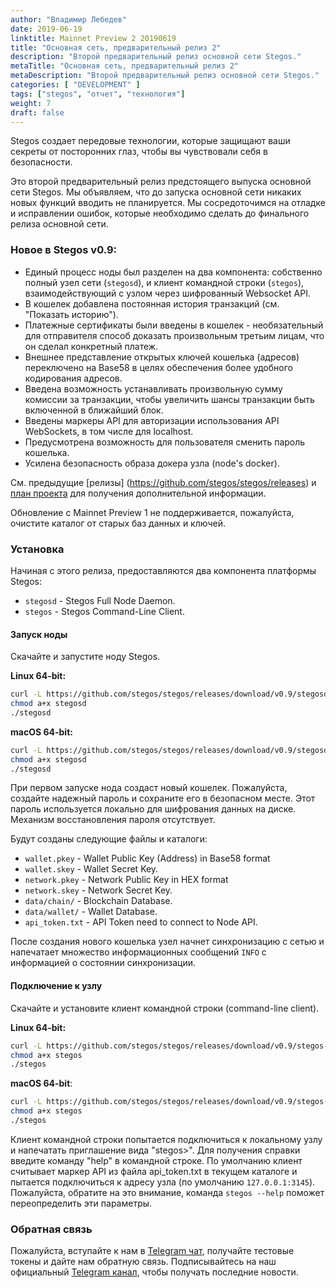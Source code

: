 ```yaml
---
author: "Владимир Лебедев"
date: 2019-06-19
linktitle: Mainnet Preview 2 20190619
title: "Основная сеть, предварительный релиз 2"
description: "Второй предварительный релиз основной сети Stegos."
metaTitle: "Основная сеть, предварительный релиз 2"
metaDescription: "Второй предварительный релиз основной сети Stegos."
categories: [ "DEVELOPMENT" ]
tags: ["stegos", "отчет", "технология"]
weight: 7
draft: false
---
```


Stegos создает передовые технологии, которые защищают ваши секреты от посторонних глаз, чтобы вы чувствовали себя в безопасности.

Это второй предварительный релиз предстоящего выпуска основной сети Stegos. Мы объявляем, что до запуска основной сети никаких новых функций вводить не планируется. Мы сосредоточимся на отладке и исправлении ошибок, которые необходимо сделать до финального релиза основной сети.

### Новое в Stegos v0.9:

- Единый процесс ноды был разделен на два компонента: собственно полный узел сети (`stegosd`), и клиент командной строки (`stegos`), взаимодействующий с узлом через шифрованный Websocket API.
- В кошелек добавлена постоянная история транзакций (см. "Показать историю").
- Платежные сертификаты были введены в кошелек - необязательный для отправителя способ доказать произвольным третьим лицам, что он сделал конкретный платеж.
- Внешнее представление открытых ключей кошелька (адресов) переключено на Base58 в целях обеспечения более удобного кодирования адресов.
- Введена возможность устанавливать произвольную сумму комиссии за транзакции, чтобы увеличить шансы транзакции быть включенной в ближайший блок.
- Введены маркеры API для авторизации использования API WebSockets, в том числе для localhost.
- Предусмотрена возможность для пользователя сменить пароль кошелька.
- Усилена безопасность образа докера узла (node's docker).

См. предыдущие [релизы] (https://github.com/stegos/stegos/releases) и [план проекта](https://github.com/stegos/stegos/wiki/project-plan#sprint18) для получения дополнительной информации.

Обновление с Mainnet Preview 1 не поддерживается, пожалуйста, очистите каталог от старых баз данных и ключей.

### Установка

Начиная с этого релиза, предоставляются два компонента платформы Stegos:

 - `stegosd` - Stegos Full Node Daemon.
 - `stegos` - Stegos Command-Line Client.

#### Запуск ноды

Скачайте и запустите ноду Stegos.

**Linux 64-bit:**

```bash
curl -L https://github.com/stegos/stegos/releases/download/v0.9/stegosd-linux-x64 -o stegosd
chmod a+x stegosd
./stegosd
```

**macOS 64-bit:**

```bash
curl -L https://github.com/stegos/stegos/releases/download/v0.9/stegosd-macos-x64 -o stegosd
chmod a+x stegosd
./stegosd
```

При первом запуске нода создаст новый кошелек. Пожалуйста, создайте надежный пароль и сохраните его в безопасном месте. Этот пароль используется локально для шифрования данных на диске. Механизм восстановления пароля отсутствует.

Будут созданы следующие файлы и каталоги:

- `wallet.pkey` - Wallet Public Key (Address) in Base58 format
- `wallet.skey` - Wallet Secret Key.
- `network.pkey` - Network Public Key in HEX format
- `network.skey` - Network Secret Key.
- `data/chain/` - Blockchain Database.
- `data/wallet/` - Wallet Database.
- `api_token.txt` - API Token need to connect to Node API.

После создания нового кошелька узел начнет синхронизацию с сетью и напечатает множество информационных сообщений `INFO` с информацией о состоянии синхронизации.

#### Подключение к узлу

Скачайте и установите клиент командной строки (command-line client).

**Linux 64-bit:**

```bash
curl -L https://github.com/stegos/stegos/releases/download/v0.9/stegos-linux-x64 -o stegos
chmod a+x stegos
./stegos
```

**macOS 64-bit**:

```bash
curl -L https://github.com/stegos/stegos/releases/download/v0.9/stegos-macos-x64 -o stegos
chmod a+x stegos
./stegos
```

Клиент командной строки попытается подключиться к локальному узлу и напечатать приглашение вида "stegos>". Для получения справки введите команду "help" в командной строке. По умолчанию клиент считывает маркер API из файла api_token.txt в текущем каталоге и пытается подключиться к адресу узла (по умолчанию `127.0.0.1:3145`). Пожалуйста, обратите на это внимание, команда `stegos --help` поможет переопределить эти параметры.

### Обратная связь

Пожалуйста, вступайте к нам в [Telegram чат](https://stg.to/tgcru), получайте тестовые токены и дайте нам обратную связь.
Подписывайтесь на наш официальный [Telegram канал](https://stg.to/tgnru), чтобы получать последние новости.
